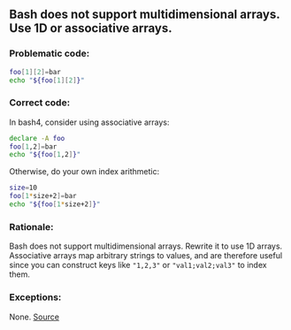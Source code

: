 ## Bash does not support multidimensional arrays. Use 1D or associative arrays.

### Problematic code:

```sh
foo[1][2]=bar
echo "${foo[1][2]}"
```

### Correct code:

In bash4, consider using associative arrays:
```sh
declare -A foo
foo[1,2]=bar
echo "${foo[1,2]}"
```

Otherwise, do your own index arithmetic:
```sh
size=10
foo[1*size+2]=bar
echo "${foo[1*size+2]}"
```

### Rationale:

Bash does not support multidimensional arrays. Rewrite it to use 1D arrays. Associative arrays map arbitrary strings to values, and are therefore useful since you can construct keys like `"1,2,3"` or `"val1;val2;val3"` to index them.

### Exceptions:

None.
[Source](https://github.com/koalaman/shellcheck/wiki/SC2180)

